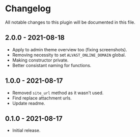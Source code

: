 # Changelog

All notable changes to this plugin will be documented in this file.

## 2.0.0 - 2021-08-18

- Apply to admin theme overview too (fixing screenshots).
- Removing necessity to set `ALVAST_ONLINE_DOMAIN` global.
- Making constructor private.
- Better consistant naming for functions.

## 1.0.0 - 2021-08-17

- Removed `site_url` method as it wasn't used.
- Find replace attachment urls.
- Update readme.

## 0.1.0 - 2021-08-17

- Initial release.
